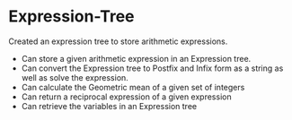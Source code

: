 # Expression-Tree
Created an expression tree to store arithmetic expressions.

- Can store a given arithmetic expression in an Expression tree.
- Can convert the Expression tree to Postfix and Infix form as a string as well as solve the expression.
- Can calculate the Geometric mean of a given set of integers
- Can return a reciprocal expression of a given expression
- Can retrieve the variables in an Expression tree
